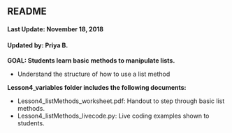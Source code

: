 ## README
#### Last Update: November 18, 2018
#### Updated by: Priya B.


**GOAL: Students learn basic methods to manipulate lists.**
* Understand the structure of how to use a list method



**Lesson4_variables folder includes the following documents:**

* Lesson4_listMethods_worksheet.pdf:  Handout to step through basic list methods.
* Lesson4_listMethods_livecode.py:  Live coding examples shown to students.
